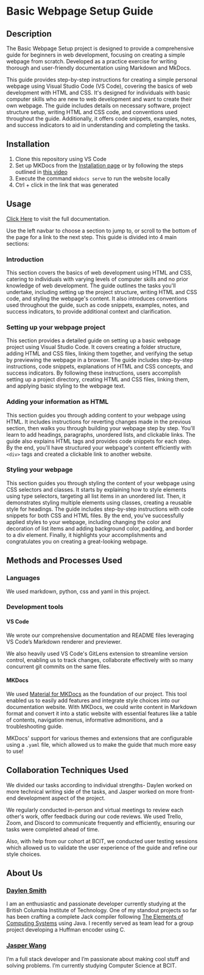 # Basic Webpage Setup Guide

## Description

The Basic Webpage Setup project is designed to provide a comprehensive guide for beginners in web development, focusing on creating a simple webpage from scratch. 
Developed as a practice exercise for writing thorough and user-friendly documentation using Markdown and MkDocs.

This guide provides step-by-step instructions for creating a simple personal webpage using Visual Studio Code (VS Code), covering the basics of web development with HTML and CSS. It's designed for individuals with basic computer skills who are new to web development and want to create their own webpage. The guide includes details on necessary software, project structure setup, writing HTML and CSS code, and conventions used throughout the guide. Additionally, it offers code snippets, examples, notes, and success indicators to aid in understanding and completing the tasks.

## Installation

1. Clone this repository using VS Code
2. Set up MKDocs from the [Installation page](https://squidfunk.github.io/mkdocs-material/getting-started/) or by following the steps outlined in [this video](https://www.youtube.com/watch?v=Q-YA_dA8C20)
3. Execute the command `mkdocs serve` to run the website locally
4. Ctrl + click in the link that was generated

## Usage

[Click Here](https://jasper-th-wang.github.io/Basic_Webpage_Guide/) to visit the full documentation.

Use the left navbar to choose a section to jump to, or scroll to the bottom of the page for a link to the next step. This guide is divided into 4 main sections:

### Introduction
This section covers the basics of web development using HTML and CSS, catering to individuals with varying levels of computer skills and no prior knowledge of web development. The guide outlines the tasks you'll undertake, including setting up the project structure, writing HTML and CSS code, and styling the webpage's content. It also introduces conventions used throughout the guide, such as code snippets, examples, notes, and success indicators, to provide additional context and clarification.

### Setting up your webpage project
This section provides a detailed guide on setting up a basic webpage project using Visual Studio Code. It covers creating a folder structure, adding HTML and CSS files, linking them together, and verifying the setup by previewing the webpage in a browser. The guide includes step-by-step instructions, code snippets, explanations of HTML and CSS concepts, and success indicators. By following these instructions, users accomplish setting up a project directory, creating HTML and CSS files, linking them, and applying basic styling to the webpage text.

### Adding your information as HTML
This section guides you through adding content to your webpage using HTML. It includes instructions for reverting changes made in the previous section, then walks you through building your webpage step by step. You'll learn to add headings, paragraphs, unordered lists, and clickable links. The guide also explains HTML tags and provides code snippets for each step. By the end, you'll have structured your webpage's content efficiently with `<div>` tags and created a clickable link to another website.

### Styling your webpage
This section guides you through styling the content of your webpage using CSS selectors and classes. It starts by explaining how to style elements using type selectors, targeting all list items in an unordered list. Then, it demonstrates styling multiple elements using classes, creating a reusable style for headings. The guide includes step-by-step instructions with code snippets for both CSS and HTML files. By the end, you've successfully applied styles to your webpage, including changing the color and decoration of list items and adding background color, padding, and border to a div element. Finally, it highlights your accomplishments and congratulates you on creating a great-looking webpage.

## Methods and Processes Used

### Languages

We used markdown, python, css and yaml in this project.

### Development tools
#### VS Code

We wrote our comprehensive documentation and README files leveraging VS Code’s Markdown renderer and previewer. 

We also heavily used VS Code's GitLens extension to streamline version control, enabling us to track changes, collaborate effectively with so many concurrent git commits on the same files.

#### MKDocs

We used [Material for MKDocs](https://github.com/squidfunk/mkdocs-material) as the foundation of our project. This tool enabled us to easily add features and integrate style choices into our documentation website. With MKDocs, we could write content in Markdown format and convert it into a static website with essential features like a table of contents, navigation menus, informative admonitions, and a troubleshooting guide.

MKDocs' support for various themes and extensions that are configurable using a `.yaml` file, which allowed us to make the guide that much more easy to use!

## Collaboration Techniques Used

We divided our tasks according to individual strengths- Daylen worked on more technical writing side of the tasks, and Jasper worked on more front-end development aspect of the project.

We regularly conducted in-person and virtual meetings to review each other's work, offer feedback during our code reviews. We used Trello, Zoom, and Discord to communicate frequently and efficiently, ensuring our tasks were completed ahead of time. 

Also, with help from our cohort at BCIT, we conducted user testing sessions which allowed us to validate the user experience of the guide and refine our style choices.

## About Us
### [Daylen Smith](https://github.com/rockclimber147)
I am an enthusiastic and passionate developer currently studying at the British Columbia Institute of Technology. One of my standout projects so far has been crafting a complete Jack compiler following [The Elements of Computing Systems](https://books.google.ca/books/about/The_Elements_of_Computing_Systems.html?id=THie6tt-2z8C&redir_esc=y) using Java. I recently served as team lead for a group project developing a Huffman encoder using C.

### [Jasper Wang](https://github.com/jasper-th-wang)
I’m a full stack developer and I’m passionate about making cool stuff and solving problems. I’m currently studying Computer Science at BCIT.
